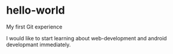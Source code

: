 # hello-world
My first Git experience


I would like to start learning about web-development and android developmant immediately. 
